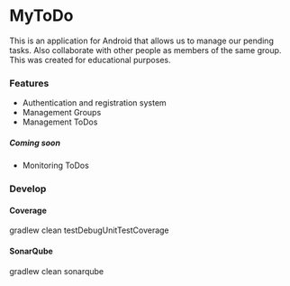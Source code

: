 # MyToDo
This is an application for Android that allows us to manage our pending tasks. 
Also collaborate with other people as members of the same group.
This was created for educational purposes. 

### Features
* Authentication and registration system
* Management Groups
* Management ToDos
##### Coming soon
* Monitoring ToDos


### Develop

#### Coverage
gradlew clean testDebugUnitTestCoverage

#### SonarQube
gradlew clean sonarqube
